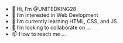 - 👋 Hi, I’m @UNITEDKING28
- 👀 I’m interested in Web Devlopment
- 🌱 I’m currently learning HTML, CSS, and JS
- 💞️ I’m looking to collaborate on ...
- 📫 How to reach me ...

<!---
UNITEDKING28/UNITEDKING28 is a ✨ special ✨ repository because its `README.md` (this file) appears on your GitHub profile.
You can click the Preview link to take a look at your changes.
--->
